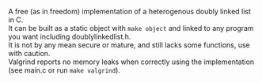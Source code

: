 A free (as in freedom) implementation of a heterogenous doubly linked list in C.  
It can be built as a static object with `make object` and linked to any program you want including doublylinkedlist.h.  
It is not by any mean secure or mature, and still lacks some functions, use with caution.  
Valgrind reports no memory leaks when correctly using the implementation (see main.c or run `make valgrind`).  
